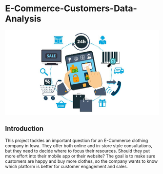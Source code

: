 # E-Commerce-Customers-Data-Analysis

![](intro_image.jpg)

## Introduction
This project tackles an important question for an E-Commerce clothing company in Iowa. They offer both online and in-store style consultations, but they need to decide where to focus their resources. Should they put more effort into their mobile app or their website? The goal is to make sure customers are happy and buy more clothes, so the company wants to know which platform is better for customer engagement and sales.

